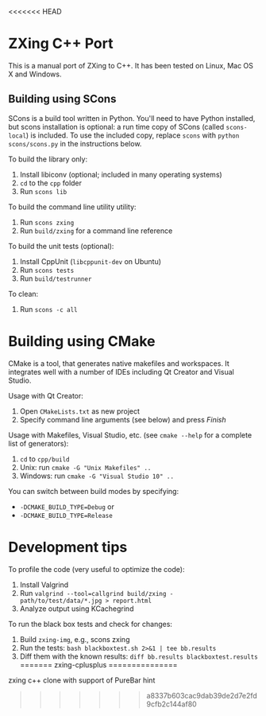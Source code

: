 <<<<<<< HEAD
# ZXing C++ Port

This is a manual port of ZXing to C++. It has been tested on Linux, Mac OS X and Windows.

## Building using SCons

SCons is a build tool written in Python. You'll need to have Python
installed, but scons installation is optional: a run time copy of
SCons (called `scons-local`) is included. To use the included copy,
replace `scons` with `python scons/scons.py` in the instructions below.

To build the library only:

  1. Install libiconv (optional; included in many operating systems)
  2. `cd` to the `cpp` folder
  3. Run `scons lib`

To build the command line utility utility:
 
  1. Run `scons zxing`
  2. Run `build/zxing` for a command line reference

To build the unit tests (optional):

  1. Install CppUnit (`libcppunit-dev` on Ubuntu)
  2. Run `scons tests`
  3. Run `build/testrunner`

To clean:

  1. Run `scons -c all`

# Building using CMake

CMake is a tool, that generates native makefiles and workspaces. It
integrates well with a number of IDEs including Qt Creator and Visual
Studio.

Usage with Qt Creator:

  1. Open `CMakeLists.txt` as new project
  2. Specify command line arguments (see below) and press _Finish_

Usage with Makefiles, Visual Studio, etc. (see `cmake --help` for a complete list of generators):

  1. `cd` to `cpp/build`
  3. Unix: run `cmake -G "Unix Makefiles" ..`
  3. Windows: run `cmake -G "Visual Studio 10" ..`
  
You can switch between build modes by specifying:

  - `-DCMAKE_BUILD_TYPE=Debug` or
  - `-DCMAKE_BUILD_TYPE=Release`

# Development tips

To profile the code (very useful to optimize the code):

  1. Install Valgrind
  2. Run `valgrind --tool=callgrind build/zxing - path/to/test/data/*.jpg > report.html`
  3. Analyze output using KCachegrind

To run the black box tests and check for changes:

  1. Build `zxing-img`, e.g., scons zxing
  2. Run the tests: `bash blackboxtest.sh 2>&1 | tee bb.results`
  3. Diff them with the known results: `diff bb.results blackboxtest.results`
=======
zxing-cplusplus
===============

zxing c++ clone with support of PureBar hint
>>>>>>> a8337b603cac9dab39de2d7e2fd9cfb2c144af80
